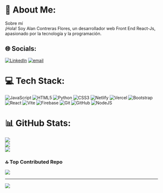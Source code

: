 # 💫 About Me:
Sobre mí<br>¡Hola! Soy Alan Contreras Flores, un desarrollador web Front End React-Js, apasionado por la tecnología y la programación.


## 🌐 Socials:
[![LinkedIn](https://img.shields.io/badge/LinkedIn-%230077B5.svg?logo=linkedin&logoColor=white)](https://linkedin.com/in/www.linkedin.com/in/alanbenitocontrerasflores250784) [![email](https://img.shields.io/badge/Email-D14836?logo=gmail&logoColor=white)](mailto:alancontreras784@gmail.com) 

# 💻 Tech Stack:
![JavaScript](https://img.shields.io/badge/javascript-%23323330.svg?style=for-the-badge&logo=javascript&logoColor=%23F7DF1E) ![HTML5](https://img.shields.io/badge/html5-%23E34F26.svg?style=for-the-badge&logo=html5&logoColor=white) ![Python](https://img.shields.io/badge/python-3670A0?style=for-the-badge&logo=python&logoColor=ffdd54) ![CSS3](https://img.shields.io/badge/css3-%231572B6.svg?style=for-the-badge&logo=css3&logoColor=white) ![Netlify](https://img.shields.io/badge/netlify-%23000000.svg?style=for-the-badge&logo=netlify&logoColor=#00C7B7) ![Vercel](https://img.shields.io/badge/vercel-%23000000.svg?style=for-the-badge&logo=vercel&logoColor=white) ![Bootstrap](https://img.shields.io/badge/bootstrap-%238511FA.svg?style=for-the-badge&logo=bootstrap&logoColor=white) ![React](https://img.shields.io/badge/react-%2320232a.svg?style=for-the-badge&logo=react&logoColor=%2361DAFB) ![Vite](https://img.shields.io/badge/vite-%23646CFF.svg?style=for-the-badge&logo=vite&logoColor=white) ![Firebase](https://img.shields.io/badge/firebase-a08021?style=for-the-badge&logo=firebase&logoColor=ffcd34) ![Git](https://img.shields.io/badge/git-%23F05033.svg?style=for-the-badge&logo=git&logoColor=white) ![GitHub](https://img.shields.io/badge/github-%23121011.svg?style=for-the-badge&logo=github&logoColor=white) ![NodeJS](https://img.shields.io/badge/node.js-6DA55F?style=for-the-badge&logo=node.js&logoColor=white)
# 📊 GitHub Stats:
![](https://github-readme-stats.vercel.app/api?username=AlanContreras784&theme=github_dark&hide_border=false&include_all_commits=true&count_private=false)<br/>
![](https://nirzak-streak-stats.vercel.app/?user=AlanContreras784&theme=github_dark&hide_border=false)<br/>
![](https://github-readme-stats.vercel.app/api/top-langs/?username=AlanContreras784&theme=github_dark&hide_border=false&include_all_commits=true&count_private=false&layout=compact)

### 🔝 Top Contributed Repo
![](https://github-contributor-stats.vercel.app/api?username=AlanContreras784&limit=5&theme=dark&combine_all_yearly_contributions=true)

---
[![](https://visitcount.itsvg.in/api?id=AlanContreras784&icon=0&color=0)](https://visitcount.itsvg.in)

<!-- Proudly created with GPRM ( https://gprm.itsvg.in ) -->
